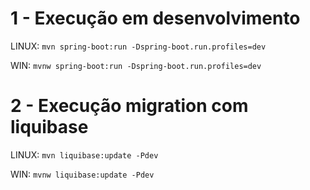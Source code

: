 # 1 - Execução em desenvolvimento

LINUX: ```mvn spring-boot:run -Dspring-boot.run.profiles=dev```

WIN: ```mvnw spring-boot:run -Dspring-boot.run.profiles=dev```

# 2 - Execução migration com liquibase

LINUX: ```mvn liquibase:update -Pdev```

WIN: ```mvnw liquibase:update -Pdev```

